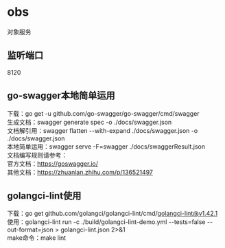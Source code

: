 # obs

对象服务

## 监听端口

8120

## go-swagger本地简单运用

下载：go get -u github.com/go-swagger/go-swagger/cmd/swagger  
生成文档：swagger generate spec -o ./docs/swagger.json  
文档解引用：swagger flatten --with-expand ./docs/swagger.json -o ./docs/swagger.json  
本地简单运用：swagger serve -F=swagger ./docs/swaggerResult.json  
文档编写规则请参考：  
官方文档：https://goswagger.io/  
其他文档：https://zhuanlan.zhihu.com/p/136521497

## golangci-lint使用

下载：go get github.com/golangci/golangci-lint/cmd/golangci-lint@v1.42.1  
使用：golangci-lint run -c ./build/golangci-lint-demo.yml --tests=false --out-format=json  > golangci-lint.json 2>&1  
make命令：make lint